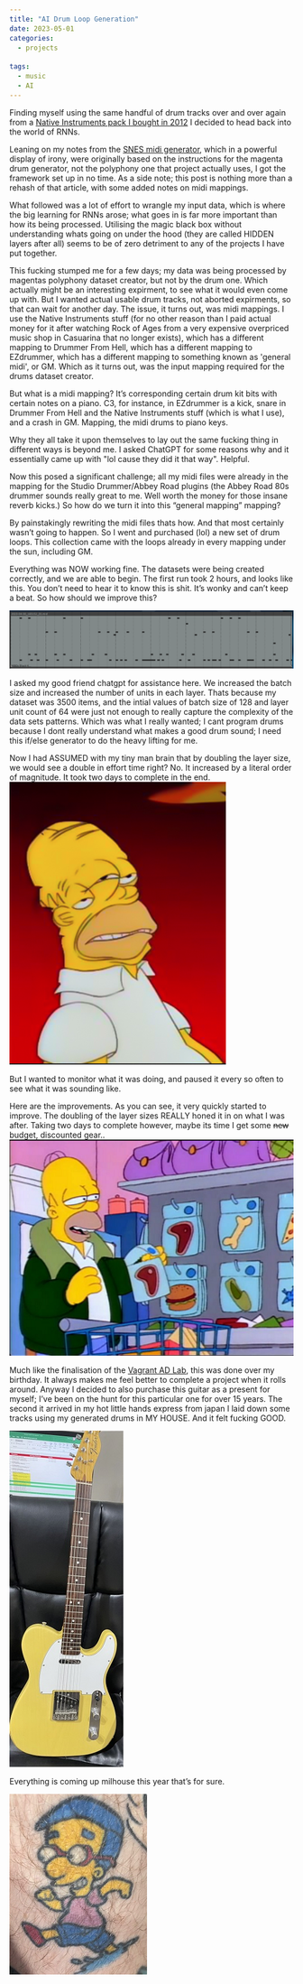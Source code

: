 ```yaml
---
title: "AI Drum Loop Generation"
date: 2023-05-01
categories:
  - projects
  
tags:
  - music
  - AI
---
```



Finding myself using the same handful of drum tracks over and over again from a [Native Instruments pack I bought in 2012](https://www.native-instruments.com/en/products/komplete/drums/abbey-road-80s-drummer/) I decided to head back into the world of RNNs.
 
Leaning on my notes from the [SNES midi generator](https://onecloudemoji.github.io/projects/midi-nn/), which in a powerful display of irony, were originally based on the instructions for the magenta drum generator, not the polyphony one that project actually uses, I got the framework set up in no time. As a side note; this post is nothing more than a rehash of that article, with some added notes on midi mappings.
 
What followed was a lot of effort to wrangle my input data, which is where the big learning for RNNs arose; what goes in is far more important than how its being processed. Utilising the magic black box without understanding whats going on under the hood (they are called HIDDEN layers after all) seems to be of zero detriment to any of the projects I have put together.
 
This fucking stumped me for a few days; my data was being processed by magentas polyphony dataset creator, but not by the drum one. Which actually might be an interesting expirment, to see what it would even come up with. But I wanted actual usable drum tracks, not aborted expirments, so that can wait for another day. The issue, it turns out, was midi mappings. I use the Native Instruments stuff (for no other reason than I paid actual money for it after watching Rock of Ages from a very expensive overpriced music shop in Casuarina that no longer exists), which has a different mapping to Drummer From Hell, which has a different mapping to EZdrummer, which has a different mapping to something known as 'general midi', or GM. Which as it turns out, was the input mapping required for the drums dataset creator.

But what is a midi mapping? It’s corresponding certain drum kit bits with certain notes on a piano. C3, for instance, in EZdrummer is a kick, snare in Drummer From Hell and the Native Instruments stuff (which is what I use), and a crash in GM. Mapping, the midi drums to piano keys.

Why they all take it upon themselves to lay out the same fucking thing in different ways is beyond me. I asked ChatGPT for some reasons why and it essentially came up with "lol cause they did it that way". Helpful.
 
Now this posed a significant challenge; all my midi files were already in the mapping for the Studio Drummer/Abbey Road plugins (the Abbey Road 80s drummer sounds really great to me. Well worth the money for those insane reverb kicks.) So how do we turn it into this “general mapping” mapping?

By painstakingly rewriting the midi files thats how. And that most certainly wasn’t going to happen. So I went and purchased (lol) a new set of drum loops. This collection came with the loops already in every mapping under the sun, including GM. 

Everything was NOW working fine. The datasets were being created correctly, and we are able to begin. The first run took 2 hours, and looks like this. You don’t need to hear it to know this is shit. It’s wonky and can’t keep a beat. So how should we improve this?

![run1](/assets/images/drums/run1.png)

I asked my good friend chatgpt for assistance here. We increased the batch size and increased the number of units in each layer. Thats because my dataset was 3500 items, and the intial values of batch size of 128 and layer unit count of 64 were just not enough to really capture the complexity of the data sets patterns. Which was what I really wanted; I cant program drums because I dont really understand what makes a good drum sound; I need this if/else generator to do the heavy lifting for me. 

Now I had ASSUMED with my tiny man brain that by doubling the layer size, we would see a double in effort time right? No. It increased by a literal order of magnitude. It took two days to complete in the end.
![twodays](/assets/images/drums/twodays.png)

But I wanted to monitor what it was doing, and paused it every so often to see what it was sounding like.

Here are the improvements. As you can see, it very quickly started to improve. The doubling of the layer sizes REALLY honed it in on what I was after. Taking two days to complete however, maybe its time I get some ~~new~~ budget, discounted gear..
![budget](/assets/images/drums/budget.png)

Much like the finalisation of the [Vagrant AD Lab](https://onecloudemoji.github.io/labbing/vagrant-ad-lab/), this was done over my birthday. It always makes me feel better to complete a project when it rolls around. Anyway I decided to also purchase this guitar as a present for myself; I’ve been on the hunt for this particular one for over 15 years. The second it arrived in my hot little hands express from japan I laid down some tracks using my generated drums in MY HOUSE. And it felt fucking GOOD.

 ![beck_tele](/assets/images/drums/beck.jpeg)

Everything is coming up milhouse this year that’s for sure. 

![milhouse](/assets/images/drums/milhouse.jpg)
